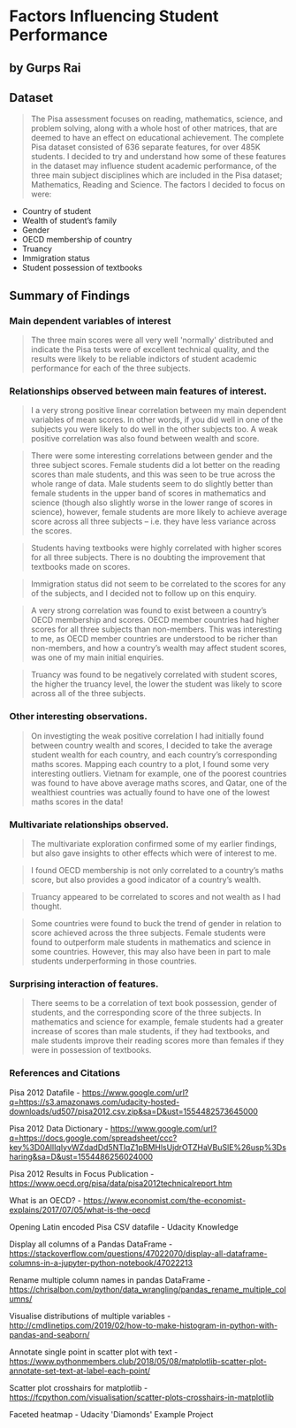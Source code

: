 #  Factors Influencing Student Performance
## by Gurps Rai


## Dataset

> The Pisa assessment focuses on reading, mathematics, science, and problem solving, along with a whole host of other matrices, that are deemed to have an effect on educational achievement.
The complete Pisa dataset consisted of 636 separate features, for over 485K students. I decided to try and understand how some of these features in the dataset may influence student academic performance, of the three main subject disciplines which are included in the Pisa dataset; Mathematics, Reading and Science.
The factors I decided to focus on were:
- Country of student
- Wealth of student’s family
- Gender
- OECD membership of country
- Truancy
- Immigration status
- Student possession of textbooks


## Summary of Findings

### Main dependent variables of interest

> The three main scores were all very well 'normally' distributed and indicate the Pisa tests were of excellent technical quality, and the results were likely to be reliable indictors of student academic performance for each of the three subjects.

### Relationships observed between main features of interest.

> I a very strong positive linear correlation between my main dependent variables of mean scores. In other words, if you did well in one of the subjects you were likely to do well in the other subjects too. A weak positive correlation was also found between wealth and score.

> There were some interesting correlations between gender and the three subject scores. Female students did a lot better on the reading scores than male students, and this was seen to be true across the whole range of data. 
Male students seem to do slightly better than female students in the upper band of scores in mathematics and science (though also slightly worse in the lower range of scores in science), however, female students are more likely to achieve average score across all three subjects – i.e. they have less variance across the scores.
 
> Students having textbooks were highly correlated with higher scores for all three subjects. There is no doubting the improvement that textbooks made on scores. 

> Immigration status did not seem to be correlated to the scores for any of the subjects, and I decided not to follow up on this enquiry.

> A very strong correlation was found to exist between a country’s OECD membership and scores. OECD member countries had higher scores for all three subjects than non-members. This was interesting to me, as OECD member countries are understood to be richer than non-members, and how a country’s wealth may affect student scores, was one of my main initial enquiries.

> Truancy was found to be negatively correlated with student scores, the higher the truancy level, the lower the student was likely to score across all of the three subjects.


### Other interesting observations.

> On investigting the weak positive correlation I had initially found between country wealth and scores, I decided to take the average student wealth for each country, and each country’s corresponding maths scores. Mapping each country to a plot, I found some very interesting outliers. Vietnam for example, one of the poorest countries was found to have above average maths scores, and Qatar, one of the wealthiest countries was actually found to have one of the lowest maths scores in the data!

### Multivariate relationships observed. 

> The multivariate exploration confirmed some of my earlier findings, but also gave insights to other effects which were of interest to me.

> I found OECD membership is not only correlated to a country’s maths score, but also provides a good indicator of a country’s wealth.

> Truancy appeared to be correlated to scores and not wealth as I had thought.

> Some countries were found to buck the trend of gender in relation to score achieved across the three subjects. Female students were found to outperform male students in mathematics and science in some countries. However, this may also have been in part to male students underperforming in those countries.


### Surprising interaction of features.

> There seems to be a correlation of text book possession, gender of students, and the corresponding score of the three subjects.
In mathematics and science for example, female students had a greater increase of scores than male students, if they had textbooks, and male students improve their reading scores more than females if they were in possession of textbooks.


### References and Citations

Pisa 2012 Datafile - https://www.google.com/url?q=https://s3.amazonaws.com/udacity-hosted-downloads/ud507/pisa2012.csv.zip&sa=D&ust=1554482573645000

Pisa 2012 Data Dictionary - https://www.google.com/url?q=https://docs.google.com/spreadsheet/ccc?key%3D0AllIqIyvWZdadDd5NTlqZ1pBMHlsUjdrOTZHaVBuSlE%26usp%3Dsharing&sa=D&ust=1554486256024000

Pisa 2012 Results in Focus Publication - https://www.oecd.org/pisa/data/pisa2012technicalreport.htm

What is an OECD? - https://www.economist.com/the-economist-explains/2017/07/05/what-is-the-oecd

Opening Latin encoded Pisa CSV datafile - Udacity Knowledge

Display all columns of a Pandas DataFrame - https://stackoverflow.com/questions/47022070/display-all-dataframe-columns-in-a-jupyter-python-notebook/47022213

Rename multiple column names in pandas DataFrame - https://chrisalbon.com/python/data_wrangling/pandas_rename_multiple_columns/

Visualise distributions of multiple variables - http://cmdlinetips.com/2019/02/how-to-make-histogram-in-python-with-pandas-and-seaborn/

Annotate single point in scatter plot with text - https://www.pythonmembers.club/2018/05/08/matplotlib-scatter-plot-annotate-set-text-at-label-each-point/

Scatter plot crosshairs for matplotlib - https://fcpython.com/visualisation/scatter-plots-crosshairs-in-matplotlib

Faceted heatmap - Udacity 'Diamonds' Example Project

